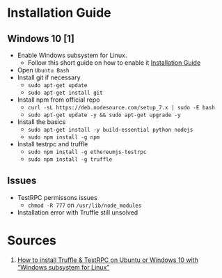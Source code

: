 # Installation Guide

## Windows 10 [1]
*   Enable Windows subsystem for Linux.
    *   Follow this short guide on how to enable it [Installation Guide](https://msdn.microsoft.com/en-us/commandline/wsl/install_guide)
*   Open `Ubuntu Bash`
*   Install git if necessary
    *   `sudo apt-get update`
    *   `sudo apt-get install git`
*   Install npm from official repo
    *   `curl -sL https://deb.nodesource.com/setup_7.x | sudo -E bash`
    *   `sudo apt-get update -y && sudo apt-get upgrade -y`
*   Install the basics
    *   `sudo apt-get install -y build-essential python nodejs`
    *   `sudo npm install -g npm`
*   Install testrpc and truffle
    *   `sudo npm install -g ethereumjs-testrpc`
    *   `sudo npm install -g truffle`

## Issues
*   TestRPC permissons issues
    *   `chmod -R 777` on `/usr/lib/node_modules`
*   Installation error with Truffle still unsolved

# Sources
1.  [How to install Truffle & TestRPC on Ubuntu or Windows 10 with “Windows subsystem for Linux”](https://davidburela.wordpress.com/2017/05/12/how-to-install-truffle-testrpc-on-ubuntu-or-windows-10-with-windows-subsystem-for-linux/)